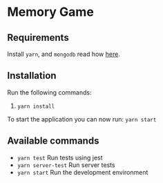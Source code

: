 # Memory Game

## Requirements

Install `yarn`, and `mongodb` read how [here](https://yarnpkg.com/en/docs/install).

## Installation

Run the following commands:

1. `yarn install`

To start the application you can now run: `yarn start`

## Available commands

- `yarn test` Run tests using jest
- `yarn server-test` Run server tests
- `yarn start` Run the development environment

